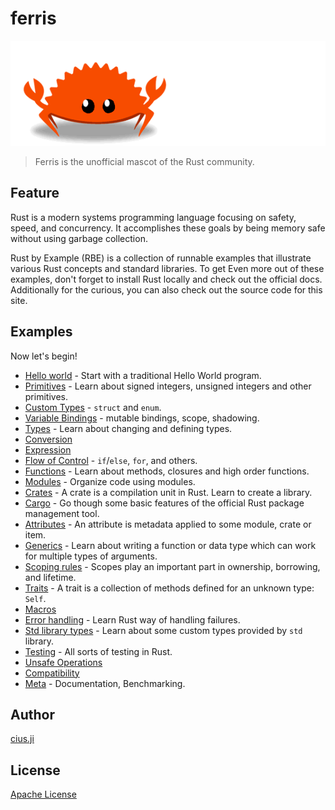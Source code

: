# ferris
![logo](./pub/logo.gif)

> Ferris is the unofficial mascot of the Rust community.


## Feature

Rust is a modern systems programming language focusing on safety, speed, and concurrency. It accomplishes these 
goals by being memory safe without using garbage collection.

Rust by Example (RBE) is a collection of runnable examples that illustrate various Rust concepts and standard libraries. 
To get Even more out of these examples, don't forget to install Rust locally and check out the official docs. 
Additionally for the curious, you can also check out the source code for this site.


## Examples

Now let's begin!
* [Hello world](./src/example/hello_world) - Start with a traditional Hello World program.
* [Primitives]() - Learn about signed integers, unsigned integers and other primitives.
* [Custom Types]() - `struct` and `enum`.
* [Variable Bindings]() - mutable bindings, scope, shadowing.
* [Types]() - Learn about changing and defining types.
* [Conversion]()
* [Expression]()
* [Flow of Control]() - `if`/`else`, `for`, and others.
* [Functions]() - Learn about methods, closures and high order functions.
* [Modules]() - Organize code using modules.
* [Crates]() - A crate is a compilation unit in Rust. Learn to create a library.
* [Cargo]() - Go though some basic features of the official Rust package management tool.
* [Attributes]() - An attribute is metadata applied to some module, crate or item.
* [Generics]() - Learn about writing a function or data type which can work for multiple types of arguments.
* [Scoping rules]() - Scopes play an important part in ownership, borrowing, and lifetime.
* [Traits]() - A trait is a collection of methods defined for an unknown type: `Self`.
* [Macros]()
* [Error handling]() - Learn Rust way of handling failures.
* [Std library types]() - Learn about some custom types provided by `std` library.
* [Testing]() - All sorts of testing in Rust.
* [Unsafe Operations]()
* [Compatibility]()
* [Meta]() - Documentation, Benchmarking.


## Author

[cius.ji](bqjimaster@gmail.com)


## License
[Apache License](./LICENSE)
